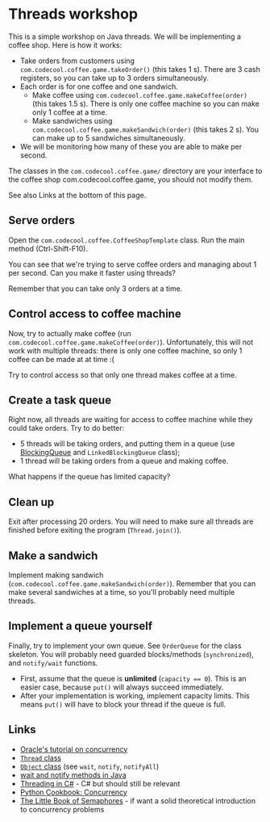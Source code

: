 # Threads workshop

This is a simple workshop on Java threads. We will be implementing a coffee shop. Here is how it works:

- Take orders from customers using `com.codecool.coffee.game.takeOrder()` (this takes 1 s). There are 3 cash registers, so you can take up to 3 orders simultaneously.
- Each order is for one coffee and one sandwich.
    - Make coffee using `com.codecool.coffee.game.makeCoffee(order)` (this takes 1.5 s). There is only one coffee machine so you can make only 1 coffee at a time.
    - Make sandwiches using `com.codecool.coffee.game.makeSandwich(order)` (this takes 2 s). You can make up to 5 sandwiches simultaneously.
- We will be monitoring how many of these you are able to make per second.

The classes in the `com.codecool.coffee.game/` directory are your interface to the coffee shop com.codecool.coffee.game, you should not modify them.

See also Links at the bottom of this page.

## Serve orders

Open the `com.codecool.coffee.CoffeeShopTemplate` class. Run the main method (Ctrl-Shift-F10).

You can see that we're trying to serve coffee orders and managing about 1 per second. Can you make it faster using threads?

Remember that you can take only 3 orders at a time.

## Control access to coffee machine

Now, try to actually make coffee (run `com.codecool.coffee.game.makeCoffee(order)`). Unfortunately, this will not work with multiple threads: there is only one coffee machine, so only 1 coffee can be made at at time :(

Try to control access so that only one thread makes coffee at a time.

## Create a task queue

Right now, all threads are waiting for access to coffee machine while they could take orders. Try to do better:

- 5 threads will be taking orders, and putting them in a queue (use [BlockingQueue](https://docs.oracle.com/javase/9/docs/api/java/util/concurrent/BlockingQueue.html) and `LinkedBlockingQueue` class);
- 1 thread will be taking orders from a queue and making coffee.

What happens if the queue has limited capacity?

## Clean up

Exit after processing 20 orders. You will need to make sure all threads are finished before exiting the program (`Thread.join()`).

## Make a sandwich

Implement making sandwich (`com.codecool.coffee.game.makeSandwich(order)`). Remember that you can make several sandwiches at a time, so you'll probably need multiple threads.

## Implement a queue yourself

Finally, try to implement your own queue. See `OrderQueue` for the class skeleton. You will probably need guarded blocks/methods (`synchronized`), and `notify/wait` functions.

- First, assume that the queue is **unlimited** (`capacity == 0`). This is an easier case, because `put()` will always succeed immediately.
- After your implementation is working, implement capacity limits. This means `put()` will have to block your thread if the queue is full.

## Links

- [Oracle's tutorial on concurrency](https://docs.oracle.com/javase/tutorial/essential/concurrency/index.html)
- [`Thread` class](https://docs.oracle.com/javase/9/docs/api/java/lang/Thread.html)
- [`Object` class](https://docs.oracle.com/javase/9/docs/api/java/lang/Object.html) (see `wait`, `notify`, `notifyAll`)
- [wait and notify methods in Java](https://www.baeldung.com/java-wait-notify)
- [Threading in C#](https://softwareengineering.stackexchange.com/questions/135709/what-are-the-best-resources-for-learning-about-concurrency-and-multi-threaded-ap/144609#144609) - C# but should still be relevant
- [Python Cookbook: Concurrency](https://www.oreilly.com/learning/python-cookbook-concurrency)
- [The Little Book of Semaphores](http://greenteapress.com/wp/semaphores/) - if want a solid theoretical introduction to concurrency problems
